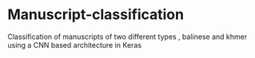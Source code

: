 # Manuscript-classification
Classification of manuscripts of two different types , balinese and khmer using a CNN based architecture in Keras

